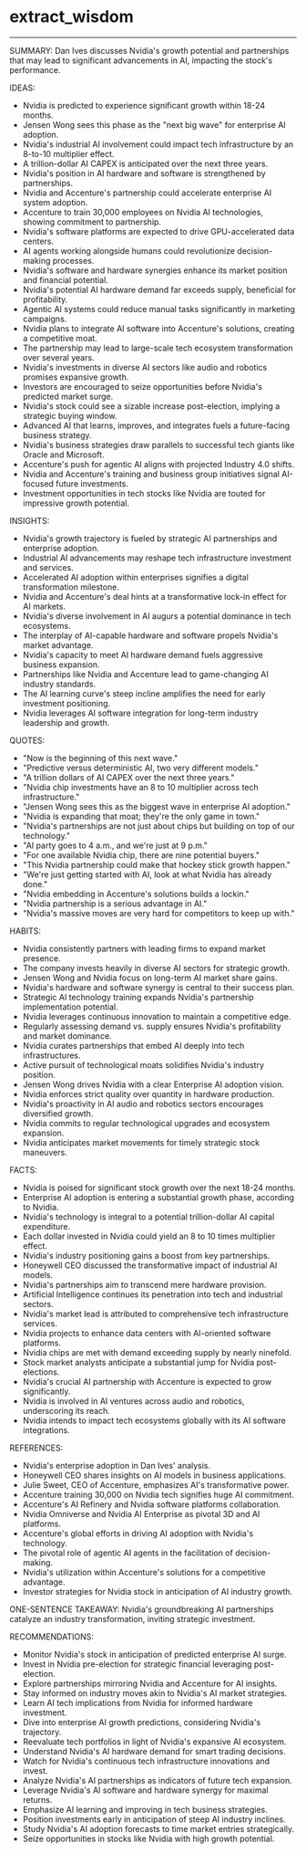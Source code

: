 # extract_wisdom

---

SUMMARY:
Dan Ives discusses Nvidia's growth potential and partnerships that may lead to significant advancements in AI, impacting the stock's performance.

IDEAS:
- Nvidia is predicted to experience significant growth within 18-24 months.
- Jensen Wong sees this phase as the "next big wave" for enterprise AI adoption.
- Nvidia's industrial AI involvement could impact tech infrastructure by an 8-to-10 multiplier effect.
- A trillion-dollar AI CAPEX is anticipated over the next three years.
- Nvidia's position in AI hardware and software is strengthened by partnerships.
- Nvidia and Accenture's partnership could accelerate enterprise AI system adoption.
- Accenture to train 30,000 employees on Nvidia AI technologies, showing commitment to partnership.
- Nvidia's software platforms are expected to drive GPU-accelerated data centers.
- AI agents working alongside humans could revolutionize decision-making processes.
- Nvidia's software and hardware synergies enhance its market position and financial potential.
- Nvidia's potential AI hardware demand far exceeds supply, beneficial for profitability.
- Agentic AI systems could reduce manual tasks significantly in marketing campaigns.
- Nvidia plans to integrate AI software into Accenture's solutions, creating a competitive moat.
- The partnership may lead to large-scale tech ecosystem transformation over several years.
- Nvidia's investments in diverse AI sectors like audio and robotics promises expansive growth.
- Investors are encouraged to seize opportunities before Nvidia's predicted market surge.
- Nvidia's stock could see a sizable increase post-election, implying a strategic buying window.
- Advanced AI that learns, improves, and integrates fuels a future-facing business strategy.
- Nvidia's business strategies draw parallels to successful tech giants like Oracle and Microsoft.
- Accenture's push for agentic AI aligns with projected Industry 4.0 shifts.
- Nvidia and Accenture's training and business group initiatives signal AI-focused future investments.
- Investment opportunities in tech stocks like Nvidia are touted for impressive growth potential.

INSIGHTS:
- Nvidia's growth trajectory is fueled by strategic AI partnerships and enterprise adoption.
- Industrial AI advancements may reshape tech infrastructure investment and services.
- Accelerated AI adoption within enterprises signifies a digital transformation milestone.
- Nvidia and Accenture's deal hints at a transformative lock-in effect for AI markets.
- Nvidia's diverse involvement in AI augurs a potential dominance in tech ecosystems.
- The interplay of AI-capable hardware and software propels Nvidia's market advantage.
- Nvidia's capacity to meet AI hardware demand fuels aggressive business expansion.
- Partnerships like Nvidia and Accenture lead to game-changing AI industry standards.
- The AI learning curve's steep incline amplifies the need for early investment positioning.
- Nvidia leverages AI software integration for long-term industry leadership and growth.

QUOTES:
- "Now is the beginning of this next wave."
- "Predictive versus deterministic AI, two very different models."
- "A trillion dollars of AI CAPEX over the next three years."
- "Nvidia chip investments have an 8 to 10 multiplier across tech infrastructure."
- "Jensen Wong sees this as the biggest wave in enterprise AI adoption."
- "Nvidia is expanding that moat; they're the only game in town."
- "Nvidia's partnerships are not just about chips but building on top of our technology."
- "AI party goes to 4 a.m., and we're just at 9 p.m."
- "For one available Nvidia chip, there are nine potential buyers."
- "This Nvidia partnership could make that hockey stick growth happen."
- "We're just getting started with AI, look at what Nvidia has already done."
- "Nvidia embedding in Accenture's solutions builds a lockin."
- "Nvidia partnership is a serious advantage in AI."
- "Nvidia's massive moves are very hard for competitors to keep up with."

HABITS:
- Nvidia consistently partners with leading firms to expand market presence.
- The company invests heavily in diverse AI sectors for strategic growth.
- Jensen Wong and Nvidia focus on long-term AI market share gains.
- Nvidia's hardware and software synergy is central to their success plan.
- Strategic AI technology training expands Nvidia's partnership implementation potential.
- Nvidia leverages continuous innovation to maintain a competitive edge.
- Regularly assessing demand vs. supply ensures Nvidia's profitability and market dominance.
- Nvidia curates partnerships that embed AI deeply into tech infrastructures.
- Active pursuit of technological moats solidifies Nvidia's industry position.
- Jensen Wong drives Nvidia with a clear Enterprise AI adoption vision.
- Nvidia enforces strict quality over quantity in hardware production.
- Nvidia's proactivity in AI audio and robotics sectors encourages diversified growth.
- Nvidia commits to regular technological upgrades and ecosystem expansion.
- Nvidia anticipates market movements for timely strategic stock maneuvers.

FACTS:
- Nvidia is poised for significant stock growth over the next 18-24 months.
- Enterprise AI adoption is entering a substantial growth phase, according to Nvidia.
- Nvidia's technology is integral to a potential trillion-dollar AI capital expenditure.
- Each dollar invested in Nvidia could yield an 8 to 10 times multiplier effect.
- Nvidia's industry positioning gains a boost from key partnerships.
- Honeywell CEO discussed the transformative impact of industrial AI models.
- Nvidia's partnerships aim to transcend mere hardware provision.
- Artificial Intelligence continues its penetration into tech and industrial sectors.
- Nvidia's market lead is attributed to comprehensive tech infrastructure services.
- Nvidia projects to enhance data centers with AI-oriented software platforms.
- Nvidia chips are met with demand exceeding supply by nearly ninefold.
- Stock market analysts anticipate a substantial jump for Nvidia post-elections.
- Nvidia's crucial AI partnership with Accenture is expected to grow significantly.
- Nvidia is involved in AI ventures across audio and robotics, underscoring its reach.
- Nvidia intends to impact tech ecosystems globally with its AI software integrations.

REFERENCES:
- Nvidia's enterprise adoption in Dan Ives' analysis.
- Honeywell CEO shares insights on AI models in business applications.
- Julie Sweet, CEO of Accenture, emphasizes AI's transformative power.
- Accenture training 30,000 on Nvidia tech signifies huge AI commitment.
- Accenture's AI Refinery and Nvidia software platforms collaboration.
- Nvidia Omniverse and Nvidia AI Enterprise as pivotal 3D and AI platforms.
- Accenture's global efforts in driving AI adoption with Nvidia's technology.
- The pivotal role of agentic AI agents in the facilitation of decision-making.
- Nvidia's utilization within Accenture's solutions for a competitive advantage.
- Investor strategies for Nvidia stock in anticipation of AI industry growth.

ONE-SENTENCE TAKEAWAY:
Nvidia's groundbreaking AI partnerships catalyze an industry transformation, inviting strategic investment.

RECOMMENDATIONS:
- Monitor Nvidia's stock in anticipation of predicted enterprise AI surge.
- Invest in Nvidia pre-election for strategic financial leveraging post-election.
- Explore partnerships mirroring Nvidia and Accenture for AI insights.
- Stay informed on industry moves akin to Nvidia's AI market strategies.
- Learn AI tech implications from Nvidia for informed hardware investment.
- Dive into enterprise AI growth predictions, considering Nvidia's trajectory.
- Reevaluate tech portfolios in light of Nvidia's expansive AI ecosystem.
- Understand Nvidia's AI hardware demand for smart trading decisions.
- Watch for Nvidia's continuous tech infrastructure innovations and invest.
- Analyze Nvidia's AI partnerships as indicators of future tech expansion.
- Leverage Nvidia's AI software and hardware synergy for maximal returns.
- Emphasize AI learning and improving in tech business strategies.
- Position investments early in anticipation of steep AI industry inclines.
- Study Nvidia's AI adoption forecasts to time market entries strategically.
- Seize opportunities in stocks like Nvidia with high growth potential.


